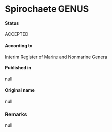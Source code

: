 Spirochaete GENUS
=======

#### Status
ACCEPTED

#### According to
Interim Register of Marine and Nonmarine Genera

#### Published in
null

#### Original name
null

### Remarks
null